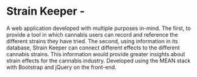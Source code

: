 <h1>Strain Keeper -</h1>

A web application developed with multiple purposes in-mind. The first, to provide a tool in which cannabis users can record and reference the different strains they have tried. The second, using information in its database, Strain Keeper can connect different effects to the different cannabis strains. This information would provide greater insights about strain effects for the cannabis industry. Developed using the MEAN stack with Bootstrap and jQuery on the front-end.
